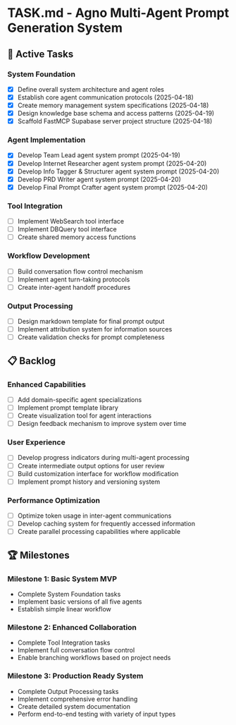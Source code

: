 # TASK.md - Agno Multi-Agent Prompt Generation System

## 🚀 Active Tasks

### System Foundation
- [x] Define overall system architecture and agent roles
- [x] Establish core agent communication protocols (2025-04-18)
- [x] Create memory management system specifications (2025-04-18)
- [x] Design knowledge base schema and access patterns (2025-04-19)
- [x] Scaffold FastMCP Supabase server project structure (2025-04-18)

### Agent Implementation
- [x] Develop Team Lead agent system prompt (2025-04-19)
- [x] Develop Internet Researcher agent system prompt (2025-04-20)
- [x] Develop Info Tagger & Structurer agent system prompt (2025-04-20)
- [x] Develop PRD Writer agent system prompt (2025-04-20)
- [x] Develop Final Prompt Crafter agent system prompt (2025-04-20)

### Tool Integration
- [ ] Implement WebSearch tool interface
- [ ] Implement DBQuery tool interface
- [ ] Create shared memory access functions

### Workflow Development
- [ ] Build conversation flow control mechanism
- [ ] Implement agent turn-taking protocols
- [ ] Create inter-agent handoff procedures

### Output Processing
- [ ] Design markdown template for final prompt output
- [ ] Implement attribution system for information sources
- [ ] Create validation checks for prompt completeness

## 📋 Backlog

### Enhanced Capabilities
- [ ] Add domain-specific agent specializations
- [ ] Implement prompt template library
- [ ] Create visualization tool for agent interactions
- [ ] Design feedback mechanism to improve system over time

### User Experience
- [ ] Develop progress indicators during multi-agent processing
- [ ] Create intermediate output options for user review
- [ ] Build customization interface for workflow modification
- [ ] Implement prompt history and versioning system

### Performance Optimization
- [ ] Optimize token usage in inter-agent communications
- [ ] Develop caching system for frequently accessed information
- [ ] Create parallel processing capabilities where applicable

## 🏆 Milestones

### Milestone 1: Basic System MVP
- Complete System Foundation tasks
- Implement basic versions of all five agents
- Establish simple linear workflow

### Milestone 2: Enhanced Collaboration
- Complete Tool Integration tasks
- Implement full conversation flow control
- Enable branching workflows based on project needs

### Milestone 3: Production Ready System
- Complete Output Processing tasks
- Implement comprehensive error handling
- Create detailed system documentation
- Perform end-to-end testing with variety of input types